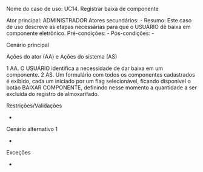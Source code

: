 Nome do caso de uso: UC14. Registrar baixa de componente

Ator principal: ADMINISTRADOR
Atores secundários: -
Resumo: Este caso de uso descreve as etapas necessárias para que o USUÁRIO dê baixa em componente eletrônico.
Pré-condições: -
Pós-condições: -

Cenário principal

Ações do ator (AA) e Ações do sistema (AS)

1 AA. O USUÁRIO identifica a necessidade de dar baixa em um componente.
2 AS. Um formulário com todos os componentes cadastrados é exibido, cada um iniciado por um flag selecionável, ficando disponível o botão BAIXAR COMPONENTE, definindo nesse momento a quantidade a ser excluída do registro de almoxarifado.

Restrições/Validações

-

Cenário alternativo 1

-

Exceções

-
